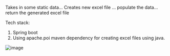 Takes in some static data... Creates new excel file ... populate the data... return the generated excel file

Tech stack:
1. Spring boot
2. Using apache.poi maven dependency for creating excel files using java.

![image](https://github.com/user-attachments/assets/f53ef69a-920e-4edc-b5b1-3ae0d0549d33)
